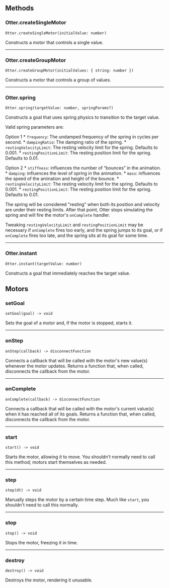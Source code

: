 ## Methods

### Otter.createSingleMotor
```
Otter.createSingleMotor(initialValue: number)
```

Constructs a motor that controls a single value.

---

### Otter.createGroupMotor
```
Otter.createGroupMotor(initialValues: { string: number })
```

Constructs a motor that controls a group of values.

---

### Otter.spring
```
Otter.spring(targetValue: number, springParams?)
```

Constructs a goal that uses spring physics to transition to the target value.

Valid spring parameters are:

Option 1
    * `frequency`: The undamped frequency of the spring in cycles per second.
    * `dampingRatio`: The damping ratio of the spring.
    * `restingVelocityLimit`: The resting velocity limit for the spring. Defaults to 0.001.
    * `restingPositionLimit`: The resting position limit for the spring. Defaults to 0.01.

Option 2
    * `stiffness`: influences the number of “bounces” in the animation.
    * `damping`: influences the level of spring in the animation.
    * `mass`: influences the speed of the animation and height of the bounce.
    * `restingVelocityLimit`: The resting velocity limit for the spring. Defaults to 0.001.
    * `restingPositionLimit`: The resting position limit for the spring. Defaults to 0.01.

The spring will be considered "resting" when both its position and velocity are under their resting limits. After that point, Otter stops simulating the spring and will fire the motor's `onComplete` handler.

Tweaking `restingVelocityLimit` and `restingPositionLimit` may be necessary if `onComplete` fires too early, and the spring jumps to its goal, or if `onComplete` fires too late, and the spring sits at its goal for some time.

---

### Otter.instant
```
Otter.instant(targetValue: number)
```

Constructs a goal that immediately reaches the target value.

## Motors

### setGoal
```
setGoal(goal) -> void
```

Sets the goal of a motor and, if the motor is stopped, starts it.

---

### onStep
```
onStep(callback) -> disconnectFunction
```

Connects a callback that will be called with the motor's new value(s) whenever the motor updates. Returns a function that, when called, disconnects the callback from the motor.

---

### onComplete
```
onComplete(callback) -> disconnectFunction
```

Connects a callback that will be called with the motor's current value(s) when it has reached all of its goals. Returns a function that, when called, disconnects the callback from the motor.

---

### start
```
start() -> void
```

Starts the motor, allowing it to move. You shouldn't normally need to call this method; motors start themselves as needed.

---

### step
```
step(dt) -> void
```

Manually steps the motor by a certain time step. Much like `start`, you shouldn't need to call this normally.

---

### stop
```
stop() -> void
```

Stops the motor, freezing it in time.

---

### destroy
```
destroy() -> void
```

Destroys the motor, rendering it unusable.
